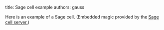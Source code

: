 title: Sage cell example
authors:
    gauss

Here is an example of a Sage cell. (Embedded magic provided by the <a href="http://sagecell.sagemath.org/">Sage cell server.</a>)

<script src="http://sagecell.sagemath.org/static/jquery.min.js"></script>
<script src="http://sagecell.sagemath.org/static/embedded_sagecell.js"></script>
<script>sagecell.makeSagecell({"inputLocation": ".sage"});</script>

<style type="text/css">
.sage .CodeMirror {
  height: auto;
}
</style>

<div class="sage">
  <script type="text/x-sage">
F = GF(31)                       
P.<x> = PolynomialRing(F)        
H = HyperellipticCurve(x^5+2*x+1)
H.frobenius_polynomial()         
</script>
</div>
